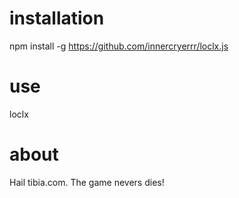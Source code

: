 # installation

npm install -g https://github.com/innercryerrr/loclx.js

# use

loclx <comand> <command> <flags>

# about

Hail tibia.com. The game nevers dies!